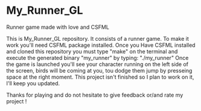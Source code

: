 # My_Runner_GL
Runner game made with love and CSFML

This is My_Runner_GL repository.
It consists of a runner game.
To make it work you'll need CSFML package installed.
Once you Have CSFML installed and cloned this repository you must type "make" on the terminal and execute the generated binary "my_runner" by typing: "./my_runner"
Once the game is launched you'll see your character running on the left side of the screen, birds will be coming at you, tou dodge them jump by presseing space at the right moment.
This project isn't finished so I plan to work on it, I'll keep you updated.

Thanks for playing and do not hesitate to give feedback or/and rate my project !